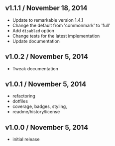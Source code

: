 ## v1.1.1 / November 18, 2014

- Update to remarkable version 1.4.1
- Change the default from 'commonmark' to 'full'
- Add `disabled` option
- Change tests for the latest implementation
- Update documentation

## v1.0.2 / November 5, 2014

- Tweak documentation

## v1.0.1 / November 5, 2014

- refactoring
- dotfiles
- coverage, badges, styling,
- readme/history/license

## v1.0.0 / November 5, 2014

- initial release
